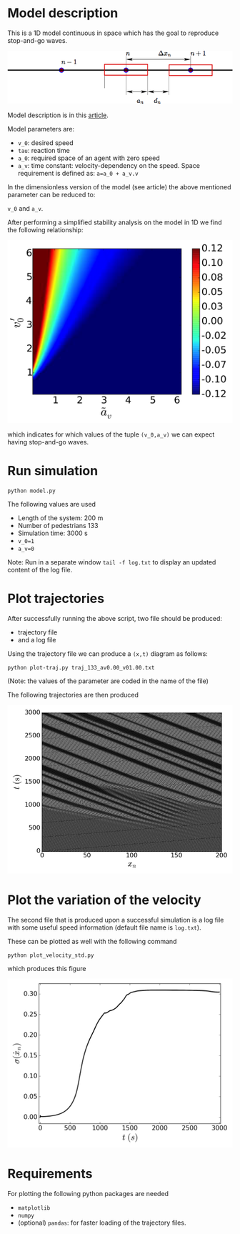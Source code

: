 <script type="text/javascript" async
  src="https://cdn.mathjax.org/mathjax/latest/MathJax.js?config=TeX-MML-AM_CHTML">
</script>

# Model description 

This is a 1D model continuous in space which has the goal to reproduce stop-and-go waves. 

![scenario](data/cor.png)

Model description is in this [article](data/article.pdf).

Model parameters are: 

- `v_0`: desired speed
- `tau`: reaction time
- `a_0`: required space of an agent with zero speed
- `a_v`: time constant: velocity-dependency on the speed.
  Space requirement is defined as: `a=a_0 + a_v.v`

In the dimensionless version of the model (see article) the above mentioned parameter can be reduced to: 

`v_0` and `a_v`. 

After performing a simplified stability analysis on the model in 1D we find the following relationship: 

![stability](data/stability.png)

which indicates for which values of the tuple `(v_0,a_v)` we can expect having stop-and-go waves.


# Run simulation 

```
python model.py 
```
The following values are used 

- Length of the system: 200 m 
- Number of pedestrians 133
- Simulation time: 3000 s
- `v_0=1`
- `a_v=0`

Note: Run in a separate window `tail -f log.txt` to display an updated content of the log file.

# Plot trajectories 

After successfully running the above script, two file should be produced: 

- trajectory file
- and a log file

Using the trajectory file we can produce a `(x,t)` diagram as follows: 

```
python plot-traj.py traj_133_av0.00_v01.00.txt
```

(Note: the values of the parameter are coded in the name of the file)

The following trajectories are then produced

![traj.png](data/traj_133_av0.00_v01.00.png)

# Plot the variation of the velocity

The second file that is produced upon a successful simulation is a log file with some useful speed information (default file name is `log.txt`).

These can be plotted as well with the following command 

```
python plot_velocity_std.py
```

which produces this figure

![velocity](data/std_log.png)



# Requirements 

For plotting  the following python packages are needed

- `matplotlib`
- `numpy`
- (optional) `pandas`: for faster loading of the trajectory files.
